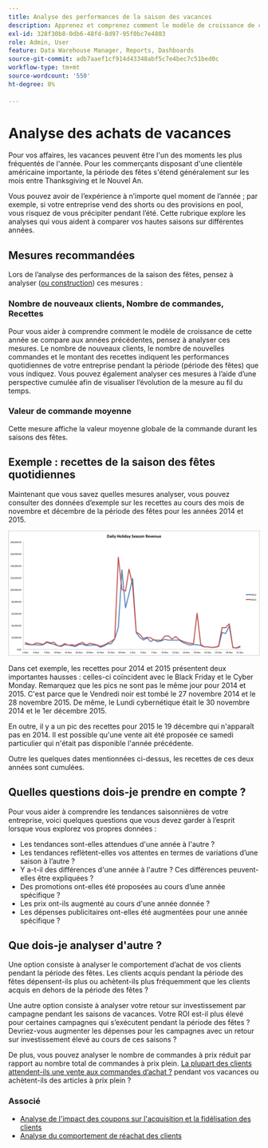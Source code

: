 ```yaml
---
title: Analyse des performances de la saison des vacances
description: Apprenez et comprenez comment le modèle de croissance de cette année se compare aux années précédentes.
exl-id: 328f30b8-0db6-48fd-8d97-95f0bc7e4803
role: Admin, User
feature: Data Warehouse Manager, Reports, Dashboards
source-git-commit: adb7aaef1cf914d43348abf5c7e4bec7c51bed0c
workflow-type: tm+mt
source-wordcount: '550'
ht-degree: 0%

---
```


# Analyse des achats de vacances

Pour vos affaires, les vacances peuvent être l&#39;un des moments les plus fréquentés de l&#39;année. Pour les commerçants disposant d&#39;une clientèle américaine importante, la période des fêtes s&#39;étend généralement sur les mois entre Thanksgiving et le Nouvel An.

Vous pouvez avoir de l’expérience à n’importe quel moment de l’année ; par exemple, si votre entreprise vend des shorts ou des provisions en pool, vous risquez de vous précipiter pendant l’été. Cette rubrique explore les analyses qui vous aident à comparer vos hautes saisons sur différentes années.

## Mesures recommandées

Lors de l’analyse des performances de la saison des fêtes, pensez à analyser ([ou construction](../../data-user/reports/ess-manage-data-metrics.md)) ces mesures :

### Nombre de nouveaux clients, Nombre de commandes, Recettes

Pour vous aider à comprendre comment le modèle de croissance de cette année se compare aux années précédentes, pensez à analyser ces mesures. Le nombre de nouveaux clients, le nombre de nouvelles commandes et le montant des recettes indiquent les performances quotidiennes de votre entreprise pendant la période (période des fêtes) que vous indiquez. Vous pouvez également analyser ces mesures à l’aide d’une perspective cumulée afin de visualiser l’évolution de la mesure au fil du temps.

### Valeur de commande moyenne

Cette mesure affiche la valeur moyenne globale de la commande durant les saisons des fêtes.

## Exemple : recettes de la saison des fêtes quotidiennes

Maintenant que vous savez quelles mesures analyser, vous pouvez consulter des données d’exemple sur les recettes au cours des mois de novembre et décembre de la période des fêtes pour les années 2014 et 2015.

![Recettes quotidiennes de la saison des fêtes pour 2014 et 2015](../../assets/Analyzing_holiday_season.png)

Dans cet exemple, les recettes pour 2014 et 2015 présentent deux importantes hausses : celles-ci coïncident avec le Black Friday et le Cyber Monday. Remarquez que les pics ne sont pas le même jour pour 2014 et 2015. C&#39;est parce que le Vendredi noir est tombé le 27 novembre 2014 et le 28 novembre 2015. De même, le Lundi cybernétique était le 30 novembre 2014 et le 1er décembre 2015.

En outre, il y a un pic des recettes pour 2015 le 19 décembre qui n&#39;apparaît pas en 2014. Il est possible qu&#39;une vente ait été proposée ce samedi particulier qui n&#39;était pas disponible l&#39;année précédente.

Outre les quelques dates mentionnées ci-dessus, les recettes de ces deux années sont cumulées.

## Quelles questions dois-je prendre en compte ?

Pour vous aider à comprendre les tendances saisonnières de votre entreprise, voici quelques questions que vous devez garder à l’esprit lorsque vous explorez vos propres données :

* Les tendances sont-elles attendues d&#39;une année à l&#39;autre ?
* Les tendances reflètent-elles vos attentes en termes de variations d’une saison à l’autre ?
* Y a-t-il des différences d&#39;une année à l&#39;autre ? Ces différences peuvent-elles être expliquées ?
* Des promotions ont-elles été proposées au cours d’une année spécifique ?
* Les prix ont-ils augmenté au cours d&#39;une année donnée ?
* Les dépenses publicitaires ont-elles été augmentées pour une année spécifique ?

## Que dois-je analyser d&#39;autre ?

Une option consiste à analyser le comportement d’achat de vos clients pendant la période des fêtes. Les clients acquis pendant la période des fêtes dépensent-ils plus ou achètent-ils plus fréquemment que les clients acquis en dehors de la période des fêtes ?

Une autre option consiste à analyser votre retour sur investissement par campagne pendant les saisons de vacances. Votre ROI est-il plus élevé pour certaines campagnes qui s’exécutent pendant la période des fêtes ? Devriez-vous augmenter les dépenses pour les campagnes avec un retour sur investissement élevé au cours de ces saisons ?

De plus, vous pouvez analyser le nombre de commandes à prix réduit par rapport au nombre total de commandes à prix plein. [La plupart des clients attendent-ils une vente aux commandes d’achat ?](../analysis/coupon-usage.md) pendant vos vacances ou achètent-ils des articles à prix plein ?

### Associé

* [Analyse de l&#39;impact des coupons sur l&#39;acquisition et la fidélisation des clients](../analysis/coupon-impact.md)
* [Analyse du comportement de réachat des clients](../analysis/repurchase-behavior.md)
